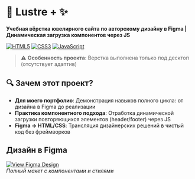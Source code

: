 # 💎 Lustre + ✨  
**Учебная вёрстка ювелирного сайта по авторскому дизайну в Figma | Динамическая загрузка компонентов через JS**

[![HTML5](https://img.shields.io/badge/HTML-Expert-E34F26?logo=html5&logoColor=white)](https://developer.mozilla.org/ru/docs/Web/HTML)
[![CSS3](https://img.shields.io/badge/CSS-Advanced-1572B6?logo=css3&logoColor=white)](https://developer.mozilla.org/ru/docs/Web/CSS)
[![JavaScript](https://img.shields.io/badge/JS_Components-ES6+-F7DF1E?logo=javascript&logoColor=black)](https://developer.mozilla.org/ru/docs/Web/JavaScript)

> ⚠️ **Особенность проекта**: Верстка выполнена только под десктоп (отсутствует адаптив)

## 🔍 Зачем этот проект?
- **Для моего портфолио**: Демонстрация навыков полного цикла: от дизайна в Figma до реализации
- **Практика компонентного подхода**: Отработка динамической загрузки повторяющихся элементов (header/footer) через JS
- **Figma → HTML/CSS**: Трансляция дизайнерских решений в чистый код без фреймворков

## Дизайн в Figma  
[![View Figma Design](https://img.shields.io/badge/Explore_Figma_Magenta-FF3366?style=for-the-badge&logo=figma&logoColor=white)](https://www.figma.com/design/4WWXVlgRmzIBDINPAxKE69/%D0%BF%D0%BE%D1%80%D1%82%D1%84%D0%BE%D0%BB%D0%B8%D0%BE.-%D1%8E%D0%B2%D0%B5%D0%BB%D0%B8%D1%80%D0%BA%D0%B0?node-id=0-1&t=nVNrmjVSTdyRE1av-1)  
*Полный макет с компонентами и стилями*
